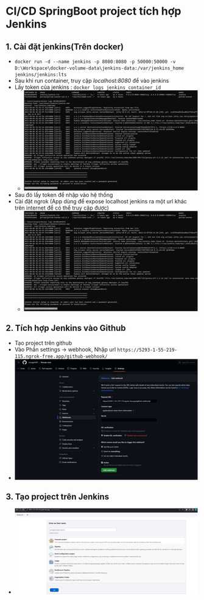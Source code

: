 # CI/CD SpringBoot project tích hợp Jenkins

## 1. Cài đặt jenkins(Trên docker)
   - `docker run -d --name jenkins -p 8080:8080 -p 50000:50000 -v D:\Workspace\docker-volume-data\jenkins-data:/var/jenkins_home jenkins/jenkins:lts`
   - Sau khi run container, truy cập _localhost:8080_ để vào jenkins
   - Lấy token của jenkins : `docker logs jenkins_container_id`
        + ![1.jpg](guide_img/1.jpg)
   - Sau đó lấy token để nhập vào  hệ thống
   - Cài đặt ngrok (App dùng để expose localhost jenkins ra một url khác trên internet để có thể truy cập được)
        + ![1.jpg](guide_img/1.jpg)
## 2. Tích hợp Jenkins vào Github
   - Tạo project trên github
   - Vào Phần settings -> webhook, Nhập url `https://5293-1-55-219-115.ngrok-free.app/github-webhook/`
   - ![3.jpg](guide_img/3.jpg)
## 3. Tạo project trên Jenkins
   - ![4.jpg](guide_img/4.jpg)  